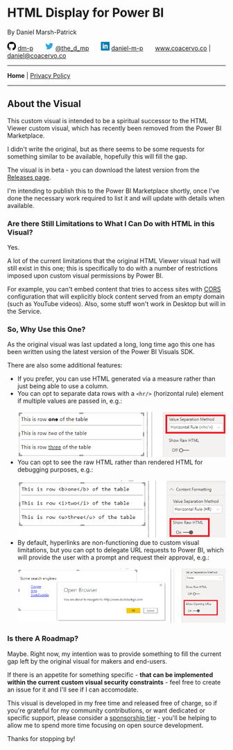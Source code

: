 # HTML Display for Power BI

By Daniel Marsh-Patrick

![github.png](./doc/assets/png/github.png "GitHub: dm-p") [dm-p](https://github.com/dm-p) &nbsp;&nbsp;&nbsp;&nbsp;&nbsp; ![twitter.png](./doc/assets/png/twitter.png "Twitter: @the_d_mp") [@the_d_mp](https://twitter.com/the_d_mp) &nbsp;&nbsp;&nbsp;&nbsp;&nbsp;  ![linkedin.png](./doc/assets/png/linkedin.png "in/daniel-m-p") [daniel-m-p](https://www.linkedin.com/in/daniel-m-p)  &nbsp;&nbsp;&nbsp;&nbsp;&nbsp; www.coacervo.co  |  [daniel@coacervo.co](mailto:daniel@coacervo.co) 

----
**Home** | [Privacy Policy](./doc/privacy_policy.md)

----
## About the Visual

This custom visual is intended to be a spiritual successor to the HTML Viewer custom visual, which has recently been removed from the Power BI Marketplace.

I didn't write the original, but as there seems to be some requests for something similar to be available, hopefully this will fill the gap.

The visual is in beta - you can download the latest version from the [Releases page](https://github.com/dm-p/powerbi-visuals-html-display/releases).

I'm intending to publish this to the Power BI Marketplace shortly, once I've done the necessary work required to list it and will update with details when available.

### Are there Still Limitations to What I Can Do with HTML in this Visual?

Yes.

A lot of the current limitations that the original HTML Viewer visual had will still exist in this one; this is specifically to do with a number of restrictions imposed upon custom visual permissions by Power BI. 

For example, you can't embed content that tries to access sites with <a href ="https://en.wikipedia.org/wiki/Cross-origin_resource_sharing" target="_blank">CORS</a> configuration that will explicitly block content served from an empty domain (such as YouTube videos). Also, some stuff won't work in Desktop but will in the Service.

### So, Why Use this One?

As the original visual was last updated a long, long time ago this one has been written using the latest version of the Power BI Visuals SDK.

There are also some additional features:

* If you prefer, you can use HTML generated via a measure rather than just being able to use a column.
* You can opt to separate data rows with a `<hr/>` (horizontal rule) element if multiple values are passed in, e.g.:
\
\
![hr_separator.png](./doc/assets/png/hr_separator.png "Separating values with a HR element")
* You can opt to see the raw HTML rather than rendered HTML for debugging purposes, e.g.:
\
\
![rar_html.png](./doc/assets/png/raw_html.png "Displaying raw HTML for debugging purposes")
* By default, hyperlinks are non-functioning due to custom visual limitations, but you can opt to delegate URL requests to Power BI, which will provide the user with a prompt and request their approval, e.g.:
\
\
![open_url.png](./doc/assets/png/open_url.png "Opening URLs with Power BI delegation")

### Is there A Roadmap?

Maybe. Right now, my intention was to provide something to fill the current gap left by the original visual for makers and end-users.

If there is an appetite for something specific - **that can be implemented within the current custom visual security constraints**  - feel free to create an issue for it and I'll see if I can accomodate.

This visual is developed in my free time and released free of charge, so if you're grateful for my community contributions, or want dedicated or specific support, please consider a [sponsorship tier](https://github.com/sponsors/dm-p) - you'll be helping to allow me to spend more time focusing on open source development. 

Thanks for stopping by!